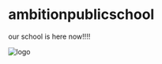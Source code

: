 # ambitionpublicschool
our school is here now!!!!

![logo](https://github.com/visheshsingh009/ambitionpublicschool/assets/156420671/10853fa8-3eae-4277-b852-ce96f98ccd8e)
